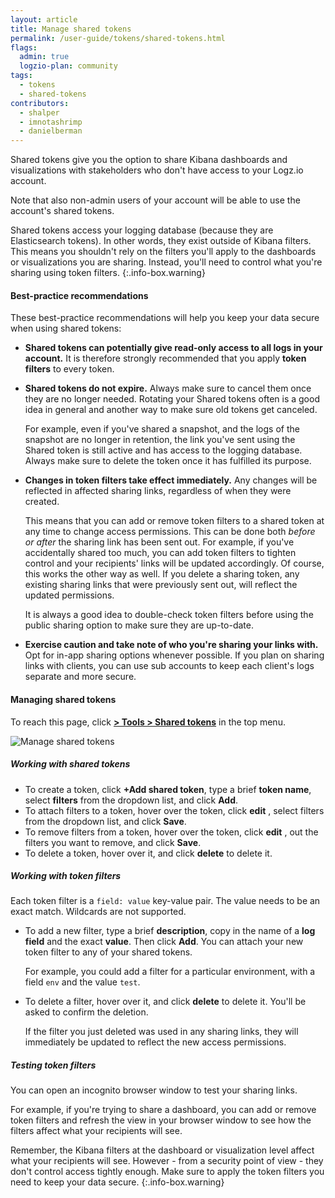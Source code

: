 ```yaml
---
layout: article
title: Manage shared tokens
permalink: /user-guide/tokens/shared-tokens.html
flags:
  admin: true
  logzio-plan: community
tags:
  - tokens
  - shared-tokens
contributors:
  - shalper
  - imnotashrimp
  - danielberman
---
```


Shared tokens give you the option to share Kibana dashboards and visualizations with stakeholders who don't have access to your Logz.io account.

Note that also non-admin users of your account will be able to use the account's shared tokens.

Shared tokens access your logging database (because they are Elasticsearch tokens). In other words, they exist outside of Kibana filters. This means you shouldn't rely on the filters you'll apply to the dashboards or visualizations you are sharing. Instead, you'll need to control what you're sharing using token filters.
{:.info-box.warning}

#### Best-practice recommendations

These best-practice recommendations will help you keep your data secure when using shared tokens:

* **Shared tokens can potentially give read-only access to all logs in your account.** It is therefore strongly recommended that you apply **token filters** to every token.

* **Shared tokens do not expire.** Always make sure to cancel them once they are no longer needed. Rotating your Shared tokens often is a good idea in general and another way to make sure old tokens get canceled.

  For example, even if you've shared a snapshot, and the logs of the snapshot are no longer in retention, the link you've sent using the Shared token is still active and has access to the logging database. Always make sure to delete the token once it has fulfilled its purpose.

* **Changes in token filters take effect immediately.** Any changes will be reflected in affected sharing links, regardless of when they were created.

  This means that you can add or remove token filters to a shared token at any time to change access permissions. This can be done both _before or after_ the sharing link has been sent out. For example, if you've accidentally shared too much, you can add token filters to tighten control and your recipients' links will be updated accordingly.
  Of course, this works the other way as well. If you delete a sharing token, any existing sharing links that were previously sent out, will reflect the updated permissions.

  It is always a good idea to double-check token filters before using the public sharing option to make sure they are up-to-date.

* **Exercise caution and take note of who you're sharing your links with.** Opt for in-app sharing options whenever possible. If you plan on sharing links with clients, you can use sub accounts to keep each client's logs separate and more secure.

#### Managing shared tokens

To reach this page, click [**<i class="li li-gear"></i> > Tools > Shared tokens**](https://app.logz.io/#/dashboard/settings/shared-tokens) in the top menu.

![Manage shared tokens](https://dytvr9ot2sszz.cloudfront.net/logz-docs/accounts/token-filters.png)

<div class="tasklist">

##### Working with shared tokens

* To create a token, click **+Add shared token**, type a brief **token name**, select **filters** from the dropdown list, and click **Add**.
* To attach filters to a token, hover over the token, click **edit** <i class="li li-pencil"></i>, select filters from the dropdown list, and click **Save**.
* To remove filters from a token, hover over the token, click **edit** <i class="li li-pencil"></i>, <i class="li li-x"></i> out the filters you want to remove, and click **Save**.
* To delete a token, hover over it, and click **delete** <i class="li li-trash"></i> to delete it.

##### Working with token filters

Each token filter is a `field: value` key-value pair. The value needs to be an exact match. Wildcards are not supported.

* To add a new filter,
  type a brief **description**,
  copy in the name of a **log field** and the exact **value**. Then click **Add**.
  You can attach your new token filter to any of your shared tokens.

    For example, you could add a filter for a particular environment, with a field `env` and the value `test`.

* To delete a filter, hover over it, and click **delete** <i class="li li-trash"></i> to delete it. You'll be asked to confirm the deletion.

  If the filter you just deleted was used in any sharing links, they will immediately be updated to reflect the new access permissions.

##### Testing token filters

You can open an incognito browser window to test your sharing links.

For example, if you're trying to share a dashboard, you can add or remove token filters and refresh the view in your browser window to see how the filters affect what your recipients will see.

Remember, the Kibana filters at the dashboard or visualization level affect what your recipients will see. However - from a security point of view - they don't control access tightly enough. Make sure to apply the token filters you need to keep your data secure.
{:.info-box.warning}

</div>